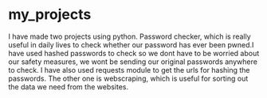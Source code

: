 # my_projects

I have made two projects using python.
Password checker, which is really useful in daily lives to check whether our password has ever been pwned.I have used hashed passwords to check so we dont have to be worried about our safety measures, we wont  be sending our original passwords anywhere to check. I have also used requests module to get the urls for hashing the passwords.
The other one is webscraping, which is useful for sorting out the data we need from the websites.
